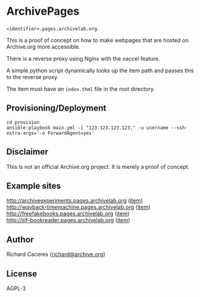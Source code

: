 # ArchivePages

`<identifier>.pages.archivelab.org`.

This is a proof of concept on how to make webpages that are hosted on Archive.org more accessible.

There is a reverse proxy using Nginx with the xaccel feature.

A simple python script dynamically looks up the item path and passes this to the reverse proxy.

The item must have an `index.thml` file in the root directory.


## Provisioning/Deployment

```
cd provision
ansible-playbook main.yml -i "123.123.123.123," -u username --ssh-extra-args='-o ForwardAgent=yes'
```


## Disclaimer

This is not an official Archive.org project. It is merely a proof of concept.


## Example sites  

http://archiveexperiments.pages.archivelab.org ([item](https://archive.org/details/ArchiveExperiments))  
http://wayback-timemachine.pages.archivelab.org ([item](https://archive.org/details/wayback-timemachine))  
http://freefakebooks.pages.archivelab.org ([item](https://archive.org/details/FreeFakebooks))  
http://iiif-bookreader.pages.archivelab.org ([item](https://archive.org/details/iiif-bookreader))  

## Author

Richard Caceres (richard@archive.org)


## License

AGPL-3
